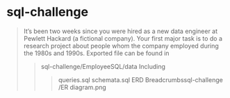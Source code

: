 # sql-challenge
>It’s been two weeks since you were hired as a new data engineer at Pewlett Hackard (a fictional company). Your first major task is to do a research project about people whom the company employed during the 1980s and 1990s.
>Exported file can be found in
>>sql-challenge/EmployeeSQL/data
>>Including 
>>>queries.sql
>>>schemata.sql
>ERD
>>Breadcrumbssql-challenge
/ER diagram.png
